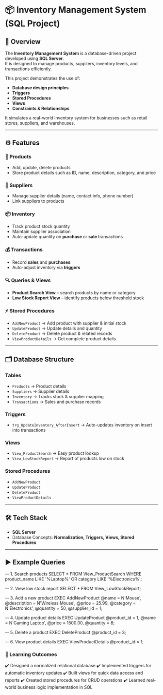 # 📦 Inventory Management System (SQL Project)

## 📖 Overview
The **Inventory Management System** is a database-driven project developed using **SQL Server**.  
It is designed to manage products, suppliers, inventory levels, and transactions efficiently.  

This project demonstrates the use of:
- **Database design principles**
- **Triggers**
- **Stored Procedures**
- **Views**
- **Constraints & Relationships**

It simulates a real-world inventory system for businesses such as retail stores, suppliers, and warehouses.  

---

## ⚙️ Features

### 🛒 Products
- Add, update, delete products  
- Store product details such as ID, name, description, category, and price  

### 🚚 Suppliers
- Manage supplier details (name, contact info, phone number)  
- Link suppliers to products  

### 📦 Inventory
- Track product stock quantity  
- Maintain supplier association  
- Auto-update quantity on **purchase** or **sale** transactions  

### 💰 Transactions
- Record **sales** and **purchases**  
- Auto-adjust inventory via **triggers**  

### 🔍 Queries & Views
- **Product Search View** – search products by name or category  
- **Low Stock Report View** – identify products below threshold stock  

### ⚡ Stored Procedures
- `AddNewProduct` → Add product with supplier & initial stock  
- `UpdateProduct` → Update details and quantity  
- `DeleteProduct` → Delete product & related records  
- `ViewProductDetails` → Get complete product details  

---

## 🗂️ Database Structure

### **Tables**
- `Products` → Product details  
- `Suppliers` → Supplier details  
- `Inventory` → Tracks stock & supplier mapping  
- `Transactions` → Sales and purchase records  

### **Triggers**
- `trg_UpdateInventory_AfterInsert` → Auto-updates inventory on insert into transactions  

### **Views**
- `View_ProductSearch` → Easy product lookup  
- `View_LowStockReport` → Report of products low on stock  

### **Stored Procedures**
- `AddNewProduct`  
- `UpdateProduct`  
- `DeleteProduct`  
- `ViewProductDetails`  

---

## 🛠️ Tech Stack
- **SQL Server**  
- Database Concepts: **Normalization, Triggers, Views, Stored Procedures**  

---

## ▶️ Example Queries

-- 1. Search products
SELECT * FROM View_ProductSearch 
WHERE product_name LIKE '%Laptop%' OR category LIKE '%Electronics%';

-- 2. View low stock report
SELECT * FROM View_LowStockReport;

-- 3. Add a new product
EXEC AddNewProduct 
    @name = N'Mouse', 
    @description = N'Wireless Mouse', 
    @price = 25.99, 
    @category = N'Electronics', 
    @quantity = 50, 
    @supplier_id = 1;

-- 4. Update product details
EXEC UpdateProduct 
    @product_id = 1, 
    @name = N'Gaming Laptop', 
    @price = 1500.00, 
    @quantity = 8;

-- 5. Delete a product
EXEC DeleteProduct @product_id = 3;

-- 6. View product details
EXEC ViewProductDetails @product_id = 1;


### **🎯 Learning Outcomes**
✔️ Designed a normalized relational database
✔️ Implemented triggers for automatic inventory updates
✔️ Built views for quick data access and reports
✔️ Created stored procedures for CRUD operations
✔️ Learned real-world business logic implementation in SQL
